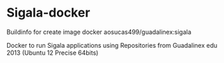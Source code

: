 # Sigala-docker

Buildinfo for create image docker aosucas499/guadalinex:sigala

Docker to run Sigala applications using Repositories from Guadalinex edu 2013 (Ubuntu 12 Precise 64bits)
